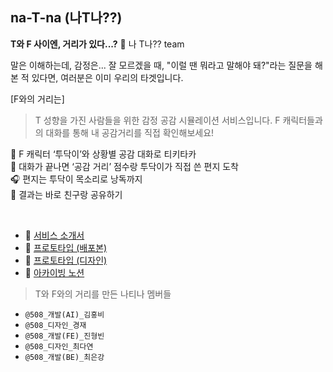 ## na-T-na (나T나??)

**T와 F 사이엔, 거리가 있다...?** 📏 나 T나?? team

말은 이해하는데, 감정은... 잘 모르겠을 때,
"이럴 땐 뭐라고 말해야 돼?"라는 질문을 해본 적 있다면,
여러분은 이미 우리의 타겟입니다.

[F와의 거리는]
> T 성향을 가진 사람들을 위한 감정 공감 시뮬레이션 서비스입니다.
> F 캐릭터들과의 대화를 통해 내 공감거리를 직접 확인해보세요!


💬 F 캐릭터 ‘투닥이’와 상황별 공감 대화로 티키타카 <br>
💌 대화가 끝나면 ‘공감 거리’ 점수랑 투닥이가 직접 쓴 편지 도착 <br>
🎧 편지는 투닥이 목소리로 낭독까지 <br>
👐 결과는 바로 친구랑 공유하기 <br>

<br>


- 🔗 [서비스 소개서](https://www.figma.com/deck/SD6UF09n5KP2CCGeGRwzgb/F%EC%99%80%EC%9D%98-%EA%B1%B0%EB%A6%AC---%EC%84%9C%EB%B9%84%EC%8A%A4-%EC%86%8C%EA%B0%9C%EC%84%9C?kind=deck&node-id=1-4682)
- 🔗 [프로토타입 (배포본)](https://na-t-na-fe.vercel.app/)
- 🔗 [프로토타입 (디자인)](https://www.figma.com/proto/7eDduxXiOZG4jbRbQrbiO5/%EB%82%98%ED%8B%B0%EB%82%98-%ED%94%84%EB%A1%9C%ED%86%A0%ED%83%80%EC%9E%85?content-scaling=fixed&kind=proto&node-id=1-3565&page-id=0%3A1&scaling=min-zoom&starting-point-node-id=1%3A3508)
- 🔗 [아카이빙 노션](https://ubiquitous-blackberry-1d3.notion.site/2483cff2c9eb805eb6edc5cc93cf8e2b)


> T와 F와의 거리를 만든 나티나 멤버들
- `@508_개발(AI)_김홍비` 
- `@508_디자인_경재` 
- `@508_개발(FE)_진형빈` 
- `@508_디자인_최다연` 
- `@508_개발(BE)_최은강`
